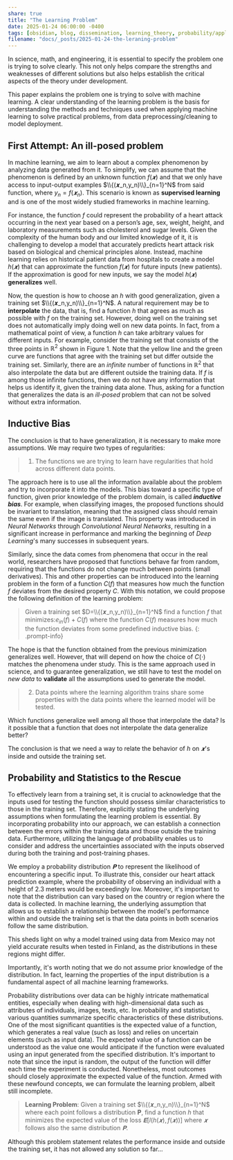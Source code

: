 ```yaml
---
share: true
title: "The Learning Problem"
date: 2025-01-24 06:00:00 -0400
tags: [obsidian, blog, dissemination, learning_theory, probability/applications]
filename: "docs/_posts/2025-01-24-the-leraning-problem"
---
```


In science, math, and engineering, it is essential to specify the problem one is trying to solve clearly. This not only helps compare the strengths and weaknesses of different solutions but also helps establish the critical aspects of the theory under development.

This paper explains the problem one is trying to solve with machine learning. A clear understanding of the learning problem is the basis for understanding the methods and techniques used when applying machine learning to solve practical problems, from data preprocessing/cleaning to model deployment.

## First Attempt: An ill-posed problem

In machine learning, we aim to learn about a complex phenomenon by analyzing data generated from it. To simplify, we can assume that the phenomenon is defined by an unknown function $f(𝒙)$ and that we only have access to input-output examples $\\{(𝒙_n,y_n)\\}_{n=1}^N$ from said function, where $y_n=f(𝒙_n)$.  This scenario is known as **supervised learning** and is one of the most widely studied frameworks in machine learning.

For instance, the function $f$ could represent the probability of a heart attack occurring in the next year based on a person’s age, sex, weight, height, and laboratory measurements such as cholesterol and sugar levels. Given the complexity of the human body and our limited knowledge of it, it is challenging to develop a model that accurately predicts heart attack risk based on biological and chemical principles alone. Instead, machine learning relies on historical patient data from hospitals to create a model $h(𝒙)$ that can approximate the function $f(𝒙)$ for future inputs (new patients). If the approximation is good for new inputs, we say the model $h(𝒙)$ **generalizes** well. <!--- This might be a good place to introduce the loss function and the first attempt to defining of the problem--->

Now, the question is how to choose an $h$ with good generalization, given a training set $\\{(𝒙_n,y_n)\\}_{n=1}^N$. A natural requirement may be to **interpolate** the data, that is, find a function $h$ that agrees as much as possible with $f$ on the training set. However, doing well on the training set does not automatically imply doing well on new data points. In fact, from a mathematical point of view, a function $h$ can take arbitrary values for different inputs. For example, consider the training set that consists of the three points in $ℝ^2$ shown in Figure 1. Note that the yellow line and the green curve are functions that agree with the training set but differ outside the training set. Similarly, there are an *infinite* number of functions in $ℝ^2$ that also interpolate the data but are different outside the training data. If $f$ is among those infinite functions, then we do not have any information that helps us identify it, given the training data alone. Thus, asking for a function that generalizes the data is an *ill-posed* problem that can not be solved without extra information.

## Inductive Bias
The conclusion is that to have generalization, it is necessary to make more assumptions. We may require two types of regularities:

> 1. The functions we are trying to learn have regularities that hold across different data points.

The approach here is to use all the information available about the problem and try to incorporate it into the models.  This bias toward a specific type of function, given prior knowledge of the problem domain, is called **_inductive bias_**. For example, when classifying images, the proposed functions should be invariant to translation, meaning that the assigned class should remain the same even if the image is translated. This property was introduced in *Neural Networks* through *Convolutional Neural Networks*, resulting in a significant increase in performance and marking the beginning of *Deep Learning*'s many successes in subsequent years.

Similarly, since the data comes from phenomena that occur in the real world, researchers have proposed that functions behave far from random, requiring that the functions do not change much between points (small derivatives). This and other properties can be introduced into the learning problem in the form of a function $C(f)$ that measures how much the function $f$ deviates from the desired property $C$. With this notation, we could propose the following definition of the learning problem:

> Given a training set $D=\\{(𝒙_n,y_n)\\}_{n=1}^N$ find a function $f$ that minimizes:$e_{in}(f)+C(f)$ where the function $C(f)$ measures how much the function deviates from some predefined inductive bias.
{: .prompt-info}

The hope is that the function obtained from the previous minimization generalizes well. However, that will depend on how the choice of $C(\cdot)$ matches the phenomena under study. This is the same approach used in science, and to guarantee generalization, we still have to test the model on *new data* to **validate** all the assumptions used to generate the model.


> 2. Data points where the learning algorithm trains share some properties with the data points where the learned model will be tested.

Which functions generalize well among all those that interpolate the data? Is it possible that a function that does not interpolate the data generalize better? 

The conclusion is that we need a way to relate the behavior of $h$ on $𝒙$'s inside and outside the training set. <!--- Talk about the assumption that properties of the training set should be present outside the training set --->

## Probability and Statistics to the Rescue
To effectively learn from a training set, it is crucial to acknowledge that the inputs used for testing the function should possess similar characteristics to those in the training set. Therefore, explicitly stating the underlying assumptions when formulating the learning problem is essential. By incorporating probability into our approach, we can establish a connection between the errors within the training data and those outside the training data. Furthermore, utilizing the language of probability enables us to consider and address the uncertainties associated with the inputs observed during both the training and post-training phases. 

We employ a probability distribution $𝐏$ to represent the likelihood of encountering a specific input. To illustrate this, consider our heart attack prediction example, where the probability of observing an individual with a height of 2.3 meters would be exceedingly low. Moreover, it's important to note that the distribution can vary based on the country or region where the data is collected. In machine learning, the underlying assumption that allows us to establish a relationship between the model's performance within and outside the training set is that the data points in both scenarios follow the same distribution.

This sheds light on why a model trained using data from Mexico may not yield accurate results when tested in Finland, as the distributions in these regions might differ.

Importantly, it's worth noting that we do not assume prior knowledge of the distribution. In fact, learning the properties of the input distribution is a fundamental aspect of all machine learning frameworks.

Probability distributions over data can be highly intricate mathematical entities, especially when dealing with high-dimensional data such as attributes of individuals, images, texts, etc. In probability and statistics, various quantities summarize specific characteristics of these distributions. One of the most significant quantities is the expected value of a function, which generates a real value (such as loss) and relies on uncertain elements (such as input data). The expected value of a function can be understood as the value one would anticipate if the function were evaluated using an input generated from the specified distribution. It's important to note that since the input is random, the output of the function will differ each time the experiment is conducted. Nonetheless, most outcomes should closely approximate the expected value of the function. Armed with these newfound concepts, we can formulate the learning problem, albeit still incomplete.

> **Learning Problem**: Given a training set $\\{(𝒙_n,y_n)\\}_{n=1}^N$ where each point follows a distribution 𝐏, find a function $h$ that minimizes the expected value of the loss $𝐄[l(h(𝒙),f(𝒙))]$ where $𝒙$ follows also the same distribution $𝐏$.

Although this problem statement relates the performance inside and outside the training set, it has not allowed any solution so far...
